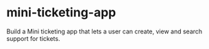 # mini-ticketing-app
Build a Mini ticketing app that lets a user can create, view and search support for tickets. 
